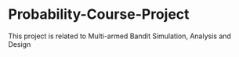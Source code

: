 # Probability-Course-Project
This project is related to Multi-armed Bandit Simulation, Analysis and Design
